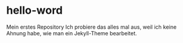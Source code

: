 # hello-word
Mein erstes Repository
Ich probiere das alles mal aus, weil ich keine Ahnung habe, wie man ein Jekyll-Theme bearbeitet.
